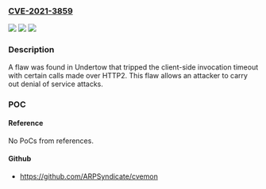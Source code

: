 ### [CVE-2021-3859](https://cve.mitre.org/cgi-bin/cvename.cgi?name=CVE-2021-3859)
![](https://img.shields.io/static/v1?label=Product&message=undertow&color=blue)
![](https://img.shields.io/static/v1?label=Version&message=n%2Fa&color=blue)
![](https://img.shields.io/static/v1?label=Vulnerability&message=CWE-214%20-%20Invocation%20of%20Process%20Using%20Visible%20Sensitive%20Information&color=brighgreen)

### Description

A flaw was found in Undertow that tripped the client-side invocation timeout with certain calls made over HTTP2. This flaw allows an attacker to carry out denial of service attacks.

### POC

#### Reference
No PoCs from references.

#### Github
- https://github.com/ARPSyndicate/cvemon

